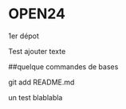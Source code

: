 # OPEN24
1er dépot

Test ajouter texte

##quelque commandes de bases

git add README.md

un test blablabla

